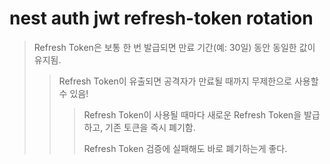# nest auth jwt refresh-token rotation

> Refresh Token은 보통 한 번 발급되면 만료 기간(예: 30일) 동안 동일한 값이 유지됨.
>
> > Refresh Token이 유출되면 공격자가 만료될 때까지 무제한으로 사용할 수 있음!
> >
> > > Refresh Token이 사용될 때마다 새로운 Refresh Token을 발급하고, 기존 토큰을 즉시 폐기함.
> > >
> > > Refresh Token 검증에 실패해도 바로 폐기하는게 좋다.
